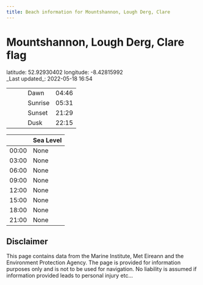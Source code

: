 ```yaml
---
title: Beach information for Mountshannon, Lough Derg, Clare
---
```

# Mountshannon, Lough Derg, Clare <span class="material-icons blue-flag">flag</span>

<div class="location-info">latitude: 52.92930402 longitude: -8.42815992</div>
<div class="met-eireann-warnings"></div>
_Last updated_: 2022-05-18 16:54

|   |   |   |   |   |
|---|---|---|---|---|
|   |   |   | Dawn  | 04:46 |
|   |   |   | Sunrise  | 05:31 |
|   |   |   | Sunset  | 21:29 |
|   |   |   | Dusk  | 22:15 |

<div></div>

|   | Sea Level  |
|---|---|
| 00:00 | None |
| 03:00 | None |
| 06:00 | None |
| 09:00 | None |
| 12:00 | None |
| 15:00 | None |
| 18:00 | None |
| 21:00 | None |

## Disclaimer

This page contains data from the Marine Institute,
Met Eireann and the Environment Protection Agency. The page is provided for
information purposes only and is not to be used for navigation. No liability
is assumed if information provided leads to personal injury etc...